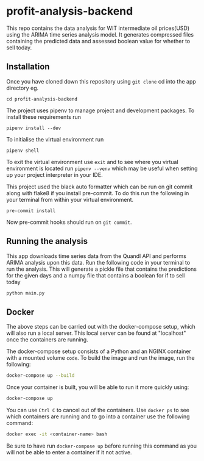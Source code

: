 # profit-analysis-backend
This repo contains the data analysis for WIT intermediate oil prices(USD) using the ARIMA time series analysis model. It generates compressed files containing the predicted data and assessed boolean value for whether to sell today.

## Installation
Once you have cloned down this repository using `git clone` cd into the app directory eg.

```
cd profit-analysis-backend
```

The project uses pipenv to manage project and development packages. To install these requirements run

```
pipenv install --dev
```

To initialise the virtual environment run

```
pipenv shell
```

To exit the virtual environment use `exit` and to see where you virtual environment is located run
`pipenv --venv` which may be useful when setting up your project interpreter in your IDE.

This project used the black auto formatter which can be run on git commit along with flake8 if you install pre-commit. To do this run the following in your terminal from within your virtual environment.

```
pre-commit install
```

Now pre-commit hooks should run on `git commit`.

## Running the analysis
This app downloads time series data from the Quandl API and performs ARIMA analysis upon this data. Run the following code in your terminal to run the analysis. This will generate a pickle file that contains the predictions for the given days and a numpy file that contains a boolean for if to sell today

```bash
python main.py
```

## Docker
The above steps can be carried out with the docker-compose setup, which will also run a local server. This local server can be found at "localhost" once the containers are running.

The docker-compose setup consists of a Python and an NGINX container with a mounted volume `code`. To build the image and run the image, run the following:

```bash
docker-compose up --build
```

Once your container is built, you will be able to run it more quickly using:

```bash
docker-compose up
```

You can use `Ctrl C` to cancel out of the containers. Use `docker ps` to see which containers are running and to go into a container use the following command:

```bash
docker exec -it <container-name> bash
```

Be sure to have run `docker-compose up` before running this command as you will not be able to enter a container if it not active.
